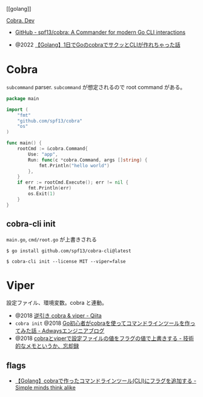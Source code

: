 [[golang]]

[Cobra. Dev](https://cobra.dev/)
- [GitHub - spf13/cobra: A Commander for modern Go CLI interactions](https://github.com/spf13/cobra)

- @2022 [【Golang】1日でGoのcobraでサクッとCLIが作れちゃった話](https://zenn.dev/tama8021/articles/22_0627_go_cobra_cli)

# Cobra
`subcommand` parser. `subcommand` が想定されるので root command がある。

```go
package main

import (
    "fmt"
    "github.com/spf13/cobra"
    "os"
)

func main() {
    rootCmd := &cobra.Command{
        Use: "app",
        Run: func(c *cobra.Command, args []string) {
            fmt.Println("hello world")
        },
    }
    if err := rootCmd.Execute(); err != nil {
        fmt.Println(err)
        os.Exit(1)
    }
}
```

## cobra-cli init
`main.go`, `cmd/root.go` が上書きされる
```
$ go install github.com/spf13/cobra-cli@latest

$ cobra-cli init --license MIT --viper=false
```

# Viper
設定ファイル、環境変数。cobra と連動。

- @2018 [逆引き cobra & viper - Qiita](https://qiita.com/nirasan/items/cc2ab5bc2889401fe596)
- `cobra init` @2018 [Go初心者がcobraを使ってコマンドラインツールを作ってみた話 - Adwaysエンジニアブログ](https://blog.engineer.adways.net/entry/advent_calendar_2018/18)
- @2018 [cobraとviperで設定ファイルの値をフラグの値で上書きする - 技術的なメモというか、忘却録](https://clavier.hatenablog.com/entry/2018/03/29/192240)

## flags
- [【Golang】cobraで作ったコマンドラインツール(CLI)にフラグを追加する - Simple minds think alike](https://simple-minds-think-alike.moritamorie.com/entry/add-flags-to-cobra-app)
